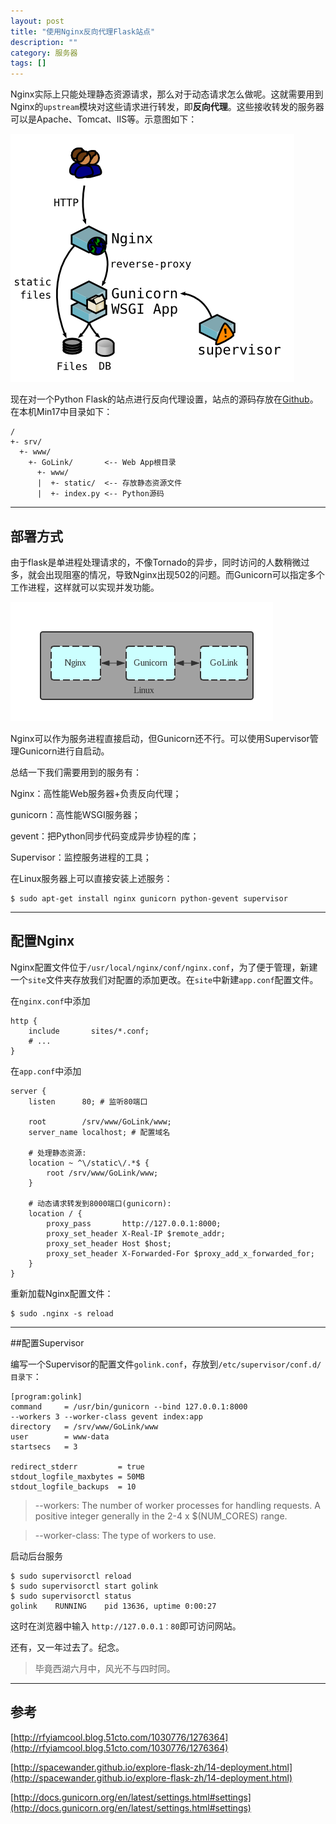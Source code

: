```yaml
---
layout: post
title: "使用Nginx反向代理Flask站点"
description: ""
category: 服务器
tags: []
---
```


Nginx实际上只能处理静态资源请求，那么对于动态请求怎么做呢。这就需要用到Nginx的`upstream`模块对这些请求进行转发，即**反向代理**。这些接收转发的服务器可以是Apache、Tomcat、IIS等。示意图如下：

![](/assets/images/proxy-1.png)

现在对一个Python Flask的站点进行反向代理设置，站点的源码存放在[Github](https://github.com/Huangtuzhi/GoLink)。在本机Min17中目录如下：

```
/
+- srv/
  +- www/
    +- GoLink/       <-- Web App根目录
      +- www/        
      |  +- static/  <-- 存放静态资源文件
      |  +- index.py <-- Python源码
```

--------------------------------------------

## 部署方式

由于flask是单进程处理请求的，不像Tornado的异步，同时访问的人数稍微过多，就会出现阻塞的情况，导致Nginx出现502的问题。而Gunicorn可以指定多个工作进程，这样就可以实现并发功能。

![](/assets/images/proxy-2.png)

Nginx可以作为服务进程直接启动，但Gunicorn还不行。可以使用Supervisor管理Gunicorn进行自启动。

总结一下我们需要用到的服务有：

Nginx：高性能Web服务器+负责反向代理；

gunicorn：高性能WSGI服务器；

gevent：把Python同步代码变成异步协程的库；

Supervisor：监控服务进程的工具；

在Linux服务器上可以直接安装上述服务：

```
$ sudo apt-get install nginx gunicorn python-gevent supervisor
```

--------------------------------------------

## 配置Nginx
Nginx配置文件位于`/usr/local/nginx/conf/nginx.conf`，为了便于管理，新建一个`site`文件夹存放我们对配置的添加更改。在`site`中新建`app.conf`配置文件。

在`nginx.conf`中添加

```
http {
    include       sites/*.conf;
    # ...
}
```

在`app.conf`中添加

```
server {
    listen      80; # 监听80端口

    root        /srv/www/GoLink/www; 
    server_name localhost; # 配置域名

    # 处理静态资源:
    location ~ ^\/static\/.*$ {
        root /srv/www/GoLink/www;
    }

    # 动态请求转发到8000端口(gunicorn):
    location / {
        proxy_pass       http://127.0.0.1:8000;
        proxy_set_header X-Real-IP $remote_addr;
        proxy_set_header Host $host;
        proxy_set_header X-Forwarded-For $proxy_add_x_forwarded_for;
    }
}
```

重新加载Nginx配置文件：

```
$ sudo .nginx -s reload
```

--------------------------------------------

##配置Supervisor

编写一个Supervisor的配置文件`golink.conf`，存放到`/etc/supervisor/conf.d/目录下`：

```
[program:golink]
command     = /usr/bin/gunicorn --bind 127.0.0.1:8000 
--workers 3 --worker-class gevent index:app
directory   = /srv/www/GoLink/www
user        = www-data
startsecs   = 3

redirect_stderr         = true
stdout_logfile_maxbytes = 50MB
stdout_logfile_backups  = 10
```

> --workers: The number of worker processes for handling requests. A positive integer generally in the 2-4 x $(NUM_CORES) range. 

> --worker-class: The type of workers to use.

启动后台服务

```
$ sudo supervisorctl reload
$ sudo supervisorctl start golink
$ sudo supervisorctl status
golink    RUNNING    pid 13636, uptime 0:00:27
```

这时在浏览器中输入 `http://127.0.0.1：80`即可访问网站。

还有，又一年过去了。纪念。

> 毕竟西湖六月中，风光不与四时同。

--------------------------------------------

## 参考

[http://rfyiamcool.blog.51cto.com/1030776/1276364](http://rfyiamcool.blog.51cto.com/1030776/1276364)

[http://spacewander.github.io/explore-flask-zh/14-deployment.html](http://spacewander.github.io/explore-flask-zh/14-deployment.html)

[http://docs.gunicorn.org/en/latest/settings.html#settings](http://docs.gunicorn.org/en/latest/settings.html#settings)